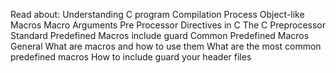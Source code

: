 Read about:
Understanding C program Compilation Process
Object-like Macros
Macro Arguments
Pre Processor Directives in C
The C Preprocessor
Standard Predefined Macros
include guard
Common Predefined Macros
General
What are macros and how to use them
What are the most common predefined macros
How to include guard your header files
